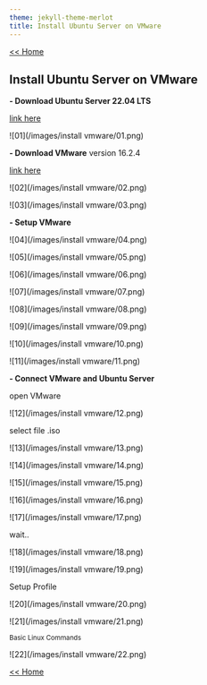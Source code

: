```yaml
---
theme: jekyll-theme-merlot
title: Install Ubuntu Server on VMware
---
```

[<< Home](https://yaikaew.github.io/index.html)

## Install Ubuntu Server on VMware

**- Download Ubuntu Server 22.04 LTS**

[link here](https://ubuntu.com/download/server)

![01](/images/install vmware/01.png)

**- Download VMware**
version 16.2.4

[link here](https://www.vmware.com/products/workstation-player.html)

![02](/images/install vmware/02.png)

![03](/images/install vmware/03.png)

**- Setup VMware**

![04](/images/install vmware/04.png)

![05](/images/install vmware/05.png)

![06](/images/install vmware/06.png)

![07](/images/install vmware/07.png)

![08](/images/install vmware/08.png)

![09](/images/install vmware/09.png)

![10](/images/install vmware/10.png)

![11](/images/install vmware/11.png)

**- Connect VMware and Ubuntu Server**

open VMware

![12](/images/install vmware/12.png)

select file .iso

![13](/images/install vmware/13.png)

![14](/images/install vmware/14.png)

![15](/images/install vmware/15.png)

![16](/images/install vmware/16.png)

![17](/images/install vmware/17.png)

wait..

![18](/images/install vmware/18.png)

![19](/images/install vmware/19.png)

Setup Profile

![20](/images/install vmware/20.png)

![21](/images/install vmware/21.png)

<sub>Basic Linux Commands</sub>

![22](/images/install vmware/22.png)


[<< Home](https://yaikaew.github.io/index.html)
